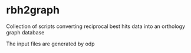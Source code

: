 # rbh2graph
Collection of scripts converting reciprocal best hits data into an orthology graph database

The input files are generated by odp
